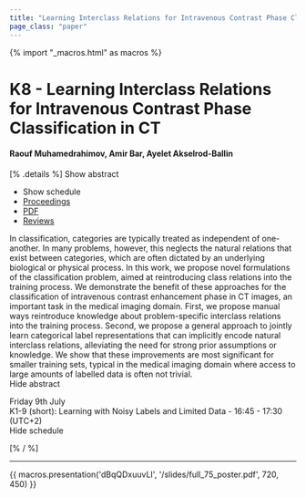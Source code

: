 ```yaml
---
title: "Learning Interclass Relations for Intravenous Contrast Phase Classification in CT"
page_class: "paper"
---
```


{% import "_macros.html" as macros %}

# K8 - Learning Interclass Relations for Intravenous Contrast Phase Classification in CT

#### Raouf Muhamedrahimov, Amir Bar, Ayelet Akselrod-Ballin

[% .details %]
<a class="toggle_visibility" data-selector=".abstract" data-level="3">Show abstract</a>
- <a class="toggle_visibility" data-selector=".schedule" data-level="3">Show schedule</a>
- <a href="https://proceedings.mlr.press/v143/muhamedrahimov21a.html">Proceedings</a>
- <a href="/proceedings/muhamedrahimov21.pdf">PDF</a>
- <a href="https://openreview.net/forum?id=B01pd5ot0w6">Reviews</a>

<p>
    <span class="abstract">
        In classification, categories are typically treated as independent of one-another. In many problems, however, this neglects the natural relations that exist between categories, which are often dictated by an underlying biological or physical process. In this work, we propose novel formulations of the classification problem, aimed at reintroducing class relations into the training process. We demonstrate the benefit of these approaches for the classification of intravenous contrast enhancement phase in CT images, an important task in the medical imaging domain. First, we propose manual ways reintroduce knowledge about problem-specific interclass relations into the training process. Second, we propose a general approach to jointly learn categorical label representations that can implicitly encode natural interclass relations, alleviating the need for strong prior assumptions or knowledge. We show that these improvements are most significant for smaller training sets, typical in the medical imaging domain where access to large amounts of labelled data is often not trivial.
        <br>
        <span class="actions"><a class="toggle_visibility" data-level="2">Hide abstract</a></span>
    </span>
</p>

<p>
    <span class="schedule">
         Friday 9th July<br>K1-9 (short): Learning with Noisy Labels and Limited Data - 16:45 - 17:30 (UTC+2)
        <br>
        <span class="actions"><a class="toggle_visibility" data-level="2">Hide schedule</a></span>
    </span>
</p>

[% / %]


---

{{ macros.presentation('dBqQDxuuvLI', '/slides/full_75_poster.pdf', 720, 450) }}
